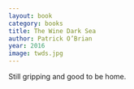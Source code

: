 ```yaml
---
layout: book
category: books
title: The Wine Dark Sea
author: Patrick O’Brian
year: 2016
image: twds.jpg
---
```

Still gripping and good to be home.
